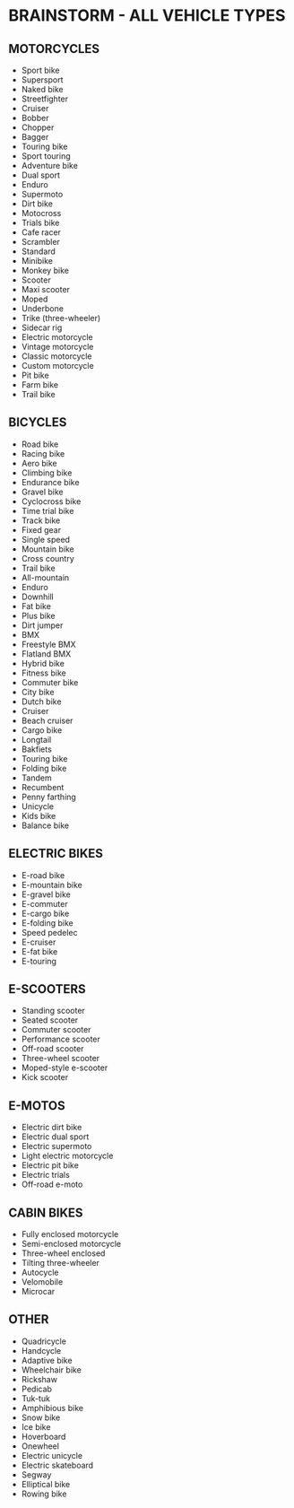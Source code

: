 # BRAINSTORM - ALL VEHICLE TYPES

## MOTORCYCLES

- Sport bike
- Supersport
- Naked bike
- Streetfighter
- Cruiser
- Bobber
- Chopper
- Bagger
- Touring bike
- Sport touring
- Adventure bike
- Dual sport
- Enduro
- Supermoto
- Dirt bike
- Motocross
- Trials bike
- Cafe racer
- Scrambler
- Standard
- Minibike
- Monkey bike
- Scooter
- Maxi scooter
- Moped
- Underbone
- Trike (three-wheeler)
- Sidecar rig
- Electric motorcycle
- Vintage motorcycle
- Classic motorcycle
- Custom motorcycle
- Pit bike
- Farm bike
- Trail bike

## BICYCLES

- Road bike
- Racing bike
- Aero bike
- Climbing bike
- Endurance bike
- Gravel bike
- Cyclocross bike
- Time trial bike
- Track bike
- Fixed gear
- Single speed
- Mountain bike
- Cross country
- Trail bike
- All-mountain
- Enduro
- Downhill
- Fat bike
- Plus bike
- Dirt jumper
- BMX
- Freestyle BMX
- Flatland BMX
- Hybrid bike
- Fitness bike
- Commuter bike
- City bike
- Dutch bike
- Cruiser
- Beach cruiser
- Cargo bike
- Longtail
- Bakfiets
- Touring bike
- Folding bike
- Tandem
- Recumbent
- Penny farthing
- Unicycle
- Kids bike
- Balance bike

## ELECTRIC BIKES

- E-road bike
- E-mountain bike
- E-gravel bike
- E-commuter
- E-cargo bike
- E-folding bike
- Speed pedelec
- E-cruiser
- E-fat bike
- E-touring

## E-SCOOTERS

- Standing scooter
- Seated scooter
- Commuter scooter
- Performance scooter
- Off-road scooter
- Three-wheel scooter
- Moped-style e-scooter
- Kick scooter

## E-MOTOS

- Electric dirt bike
- Electric dual sport
- Electric supermoto
- Light electric motorcycle
- Electric pit bike
- Electric trials
- Off-road e-moto

## CABIN BIKES

- Fully enclosed motorcycle
- Semi-enclosed motorcycle
- Three-wheel enclosed
- Tilting three-wheeler
- Autocycle
- Velomobile
- Microcar

## OTHER

- Quadricycle
- Handcycle
- Adaptive bike
- Wheelchair bike
- Rickshaw
- Pedicab
- Tuk-tuk
- Amphibious bike
- Snow bike
- Ice bike
- Hoverboard
- Onewheel
- Electric unicycle
- Electric skateboard
- Segway
- Elliptical bike
- Rowing bike
